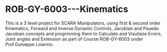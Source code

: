﻿# ROB-GY-6003---Kinematics
This is a 3 level project for SCARA Manipulators, using first & second order Kinematics, Forward and Inverse Dynamic Controls, Jacobian and Psuedo Jacobian concepts and progrmming them to Calculate and Visuliaze Errors, Joint angles and Extension as part of Course ROB-GY-6003 under Prof.Guiseppe Loianno.
